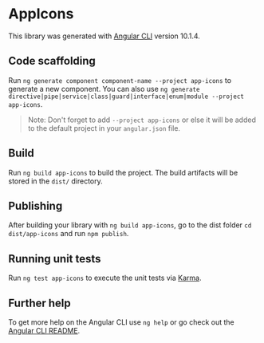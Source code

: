 # AppIcons

This library was generated with [Angular CLI](https://github.com/angular/angular-cli) version 10.1.4.

## Code scaffolding

Run `ng generate component component-name --project app-icons` to generate a new component. You can also use `ng generate directive|pipe|service|class|guard|interface|enum|module --project app-icons`.
> Note: Don't forget to add `--project app-icons` or else it will be added to the default project in your `angular.json` file. 

## Build

Run `ng build app-icons` to build the project. The build artifacts will be stored in the `dist/` directory.

## Publishing

After building your library with `ng build app-icons`, go to the dist folder `cd dist/app-icons` and run `npm publish`.

## Running unit tests

Run `ng test app-icons` to execute the unit tests via [Karma](https://karma-runner.github.io).

## Further help

To get more help on the Angular CLI use `ng help` or go check out the [Angular CLI README](https://github.com/angular/angular-cli/blob/master/README.md).
